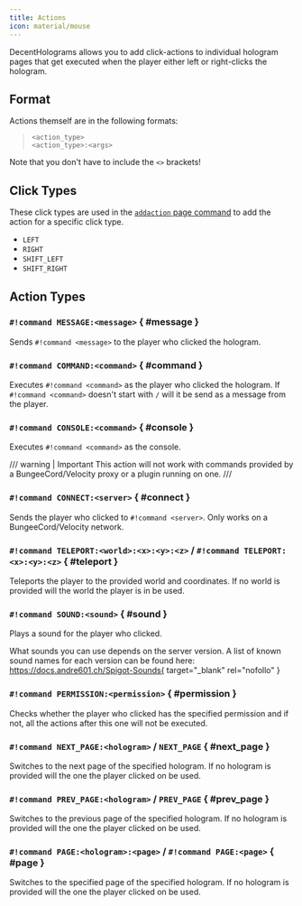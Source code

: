 ```yaml
---
title: Actions
icon: material/mouse
---
```


DecentHolograms allows you to add click-actions to individual hologram pages that get executed when the player either left or right-clicks the hologram.

## Format

Actions themself are in the following formats:

> ```command
> <action_type>
> <action_type>:<args>
> ```

Note that you don't have to include the `<>` brackets!

## Click Types

These click types are used in the [`addaction` page command](commands/hologram-pages.md#dh-p-addaction) to add the action for a specific click type.

- `LEFT`
- `RIGHT`
- `SHIFT_LEFT`
- `SHIFT_RIGHT`

## Action Types

### `#!command MESSAGE:<message>` { #message }

Sends `#!command <message>` to the player who clicked the hologram.

### `#!command COMMAND:<command>` { #command }

Executes `#!command <command>` as the player who clicked the hologram. If `#!command <command>` doesn't start with `/` will it be send as a message from the player.

### `#!command CONSOLE:<command>` { #console }

Executes `#!command <command>` as the console.

/// warning | Important
This action will not work with commands provided by a BungeeCord/Velocity proxy or a plugin running on one.
///

### `#!command CONNECT:<server>` { #connect }

Sends the player who clicked to `#!command <server>`. Only works on a BungeeCord/Velocity network.

### `#!command TELEPORT:<world>:<x>:<y>:<z>` / `#!command TELEPORT:<x>:<y>:<z>` { #teleport }

Teleports the player to the provided world and coordinates. If no world is provided will the world the player is in be used.

### `#!command SOUND:<sound>` { #sound }

Plays a sound for the player who clicked.

What sounds you can use depends on the server version. A list of known sound names for each version can be found here:
https://docs.andre601.ch/Spigot-Sounds{ target="_blank" rel="nofollo" }

### `#!command PERMISSION:<permission>` { #permission }

Checks whether the player who clicked has the specified permission and if not, all the actions after this one will not be executed.

### `#!command NEXT_PAGE:<hologram>` / `NEXT_PAGE` { #next_page }

Switches to the next page of the specified hologram. If no hologram is provided will the one the player clicked on be used.

### `#!command PREV_PAGE:<hologram>` / `PREV_PAGE` { #prev_page }

Switches to the previous page of the specified hologram. If no hologram is provided will the one the player clicked on be used.

### `#!command PAGE:<hologram>:<page>` / `#!command PAGE:<page>` { #page }

Switches to the specified page of the specified hologram. If no hologram is provided will the one the player clicked on be used.